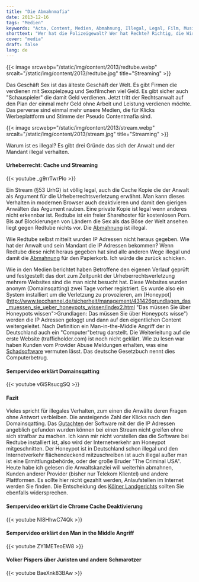 ```yaml
---
title: "Die Abmahnmafia"
date: 2013-12-16
tags: "Medien"
keywords: "Acta, Content, Medien, Abmahnung, Illegal, Legal, Film, Musik, Stream, Streaming"
shorttext: "Wer hat die Polizeigewalt? Wer hat Rechte? Richtig, die Wirtschaft selbst wenn diese noch unfähiger sind als andere und wir das Volk werden kriminalisiert..."
cover: "media"
draft: false
lang: de
---
```


{{< image srcwebp="/static/img/content/2013/redtube.webp" srcalt="/static/img/content/2013/redtube.jpg" title="Streaming" >}}

Das Geschäft Sex ist das älteste Geschäft der Welt. Es gibt Firmen die verdienen mit Sexspielzeug und Sexfilmchen viel Geld. Es gibt sicher auch "Schauspieler" die damit Geld verdienen. Jetzt tritt der Rechtsanwalt auf den Plan der einmal mehr Geld ohne Arbeit und Leistung verdienen möchte. Das perverse sind einmal mehr unsere Medien, die für Klicks Werbeplattform und Stimme der Pseudo Contentmafia sind.

{{< image srcwebp="/static/img/content/2013/stream.webp" srcalt="/static/img/content/2013/stream.jpg" title="Streaming" >}}

Warum ist es illegal? Es gibt drei Gründe das sich der Anwalt und der Mandant illegal verhalten.

#### Urheberrecht: Cache und Streaming

{{< youtube _g9rrTwrPIo >}}

Ein Stream (§53 UrhG) ist völlig legal, auch die Cache Kopie die der Anwalt als Argument für die Urheberrechtsverletzung erwähnt. Man kann dieses Verhalten in modernen Browser auch deaktivieren und damit den gierigen Anwälten das Argument rauben. Eine private Kopie ist legal wenn anderes nicht erkennbar ist. Redtube ist ein freier Sharehoster für kostenlosen Porn. Bis auf Blockierungen von Ländern die Sex als das Böse der Welt ansehen liegt gegen Redtube nichts vor. Die [Abmahnung](http://conlegi.de/das-geschaeft-mit-der-angst-mit-einer-grossen-luege-und-unter-auspielung-eines-ueberforderten-gerichtssystems-kann-man-leicht-millionen-machen/ "Rechtsanwältin Neubauer skiziert das Geschäft Abmahnungen") ist illegal.

Wie Redtube selbst mitteilt wurden IP Adressen nicht heraus gegeben. Wie hat der Anwalt und sein Mandant die IP Adressen bekommen? Wenn Redtube diese nicht heraus gegeben hat sind alle anderen Wege illegal und damit die [Abmahnung](http://www.augsburger-allgemeine.de/digital/Abzocke-im-grossen-Stil-Warum-Abgemahnte-nicht-zahlen-sollten-id28118237.html "Abzocke im großen Stil - Warum Abgemahnte nicht zahlen sollten...") für den Papierkorb. Ich würde die zurück schicken. 

Wie in den Medien berichtet haben Betroffene den eigenen Verlauf geprüft und festgestellt das dort zum Zeitpunkt der Urheberrechtsverletzung mehrere Websites sind die man nicht besucht hat. Diese Websites wurden anonym (Domainsqatting) zwei Tage vorher registriert. Es wurde also ein System installiert um die Verletzung zu provozieren, am [Honeypot](http://www.tecchannel.de/sicherheit/management/431426grundlagen_das_muessen_sie_ueber_honeypots_wissen/index2.html "Das müssen Sie über Honeypots wissen">Grundlagen: Das müssen Sie über Honeypots wisse") werden die IP Adressen geloggt und dann auf den eigentlichen Content weitergeleitet. Nach Definition ein Man-in-the-Middle Angriff der in Deutschland auch ein "Computer"betrug darstellt. Die Weiterleitung auf die erste Website (trafficholder.com) ist noch nicht geklärt. Wie zu lesen war haben Kunden vom Provider Abuse Meldungen erhalten, was eine [Schadsoftware](http://www.ferner-alsdorf.de/2013/12/abmahnung-wegen-streaming-virus-als-moegliche-datenquelle-fuer-ip-adressen/ "Anwaltskanzlei Ferner") vermuten lässt. Das deutsche Gesetzbuch nennt dies Computerbetrug.

#### Sempervideo erklärt Domainsqatting

{{< youtube v6iSRsucgSQ >}}

#### Fazit


Vieles spricht für illegales Verhalten, zum einen die Anwälte deren Fragen ohne Antwort verbleiben. Die ansteigende Zahl der Klicks nach den Domainsqatting. Das [Gutachten](http://www.mueller-roessner.net/aktuell/artikel/article/streaming-abmahnungen-der-kanzlei-u-c-in-sachen-redtube-landgericht-koeln-gibt-erste-auskuenfte-zur.html "Gutachten- Anfrage der Kanzlei MMR") der Software mit der die IP Adressen angeblich gefunden wurden können bei einen Stream nicht greifen ohne sich strafbar zu machen. Ich kann mir nicht vorstellen das die Software bei Redtube installiert ist, also wird der Internetverkehr am Honeypot mitgeschnitten. Der Honeypot ist in Deutschland schon illegal und den Internetverkehr flächendeckend mitzuschreiben ist auch illegal außer man ist eine Ermittlungsbehörde, oder der große Bruder "The Criminal USA". Heute habe ich gelesen die Anwaltskanzlei will weiterhin abmahnen, Kunden anderer Provider (bisher nur Telekom Klientel) und andere Plattformen. Es sollte hier nicht gezahlt werden, Anlaufstellen im Internet werden Sie finden. Die Entscheidung des [Kölner Landgerichts](http://www.focus.de/digital/internet/rechtfertigung-der-redtube-anwaelte-abmahn-kanzlei-anschlussinhaber-rechtmaessig-ermittelt_id_3477609.html "Entscheidung des LG Köln widersprechen") sollten Sie ebenfalls widersprechen. 



#### Sempervideo erklärt die Chrome Cache Deaktivierung

{{< youtube Nl8HhwC74Qk >}}


#### Sempervideo erklärt den Man in the Middle Angriff 

{{< youtube ZY1METeoEW8 >}}

#### Volker Pispers über Juristen und andere Schmarotzer

{{< youtube BaeXnk83BAw >}}
